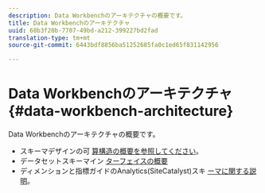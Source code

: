```yaml
---
description: Data Workbenchのアーキテクチャの概要です。
title: Data Workbenchのアーキテクチャ
uuid: 68b3f20b-7707-49bd-a212-399227bd2fad
translation-type: tm+mt
source-git-commit: 6443bdf8856ba51252685fa0c1ed65f831142956

---
```



# Data Workbenchのアーキテクチャ{#data-workbench-architecture}

Data Workbenchのアーキテクチャの概要です。

* スキーマデザインの可 [算構造の概要を参照してください](../../../home/dwb-implement-overview/dwb-implement-architecture/dwb-implement-arch-countable.md#concept-9b8b9c5e0f7341699e14bb9e3be56a51)。
* データセットスキーマイン [ターフェイスの概要](https://docs.adobe.com/content/help/en/data-workbench/using/client/admin-ui/c-dtst-sch-intrf.html)
* ディメンションと指標ガイドのAnalytics(SiteCatalyst)スキ [ーマに関する説明](../../assets/insight_sc_implementation.pdf)。
